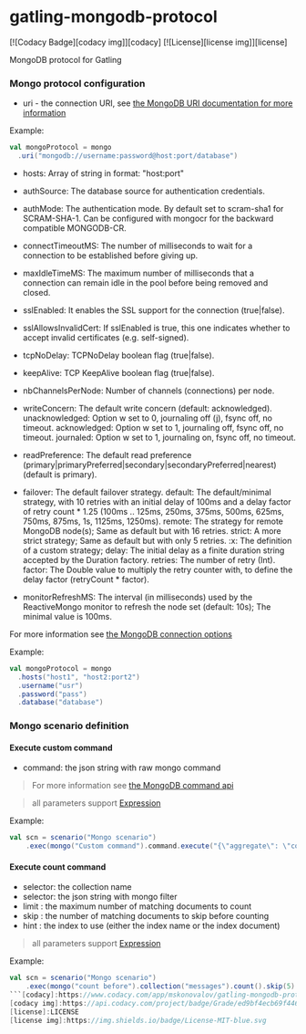 # gatling-mongodb-protocol

[![Codacy Badge][codacy img]][codacy]
[![License][license img]][license]

MongoDB protocol for Gatling

### Mongo protocol configuration

* uri - the connection URI, see [the MongoDB URI documentation for more information](http://docs.mongodb.org/manual/reference/connection-string/)

Example:
```scala
val mongoProtocol = mongo
  .uri("mongodb://username:password@host:port/database")
```

* hosts: Array of string in format: "host:port"
* authSource: The database source for authentication credentials.
* authMode: The authentication mode. By default set to scram-sha1 for SCRAM-SHA-1. Can be configured with mongocr for the backward compatible MONGODB-CR.
* connectTimeoutMS: The number of milliseconds to wait for a connection to be established before giving up.
* maxIdleTimeMS: The maximum number of milliseconds that a connection can remain idle in the pool before being removed and closed.
* sslEnabled: It enables the SSL support for the connection (true|false).
* sslAllowsInvalidCert: If sslEnabled is true, this one indicates whether to accept invalid certificates (e.g. self-signed).
* tcpNoDelay: TCPNoDelay boolean flag (true|false).
* keepAlive: TCP KeepAlive boolean flag (true|false).
* nbChannelsPerNode: Number of channels (connections) per node.
* writeConcern: The default write concern (default: acknowledged).
        unacknowledged: Option w set to 0, journaling off (j), fsync off, no timeout.
        acknowledged: Option w set to 1, journaling off, fsync off, no timeout.
        journaled: Option w set to 1, journaling on, fsync off, no timeout.
    
* readPreference: The default read preference (primary|primaryPreferred|secondary|secondaryPreferred|nearest) (default is primary).
* failover: The default failover strategy.
        default: The default/minimal strategy, with 10 retries with an initial delay of 100ms and a delay factor of retry count * 1.25 (100ms .. 125ms, 250ms, 375ms, 500ms, 625ms, 750ms, 875ms, 1s, 1125ms, 1250ms).
        remote: The strategy for remote MongoDB node(s); Same as default but with 16 retries.
        strict: A more strict strategy; Same as default but with only 5 retries.
        <delay>:<retries>x<factor>: The definition of a custom strategy;
            delay: The initial delay as a finite duration string accepted by the Duration factory.
            retries: The number of retry (Int).
            factor: The Double value to multiply the retry counter with, to define the delay factor (retryCount * factor).
* monitorRefreshMS: The interval (in milliseconds) used by the ReactiveMongo monitor to refresh the node set (default: 10s); The minimal value is 100ms.

For more information see [the MongoDB connection options](http://reactivemongo.org/releases/0.12/documentation/tutorial/connect-database.html)

Example:
```scala
val mongoProtocol = mongo
  .hosts("host1", "host2:port2")
  .username("usr")
  .password("pass")
  .database("database")
```

### Mongo scenario definition

#### Execute custom command

* command: the json string with raw mongo command

> For more information see [the MongoDB command api](http://reactivemongo.org/releases/0.12/documentation/advanced-topics/commands.html)

> all parameters support [Expression](http://gatling.io/docs/2.2.0/session/expression_el.html)

Example:
```scala
val scn = scenario("Mongo scenario")
    .exec(mongo("Custom command").command.execute("{\"aggregate\": \"collection\", \"pipeline\": [{\"$match\": {\"_field\": \"value\"}}]}"))
```

#### Execute count command

* selector: the collection name
* selector: the json string with mongo filter
* limit   : the maximum number of matching documents to count
* skip    : the number of matching documents to skip before counting
* hint    : the index to use (either the index name or the index document)

> all parameters support [Expression](http://gatling.io/docs/2.2.0/session/expression_el.html)

Example:
```scala
val scn = scenario("Mongo scenario")
    .exec(mongo("count before").collection("messages").count().skip(5).limit(7).hint("{\"_id\": -1}"))
```[codacy]:https://www.codacy.com/app/mskonovalov/gatling-mongodb-protocol?utm_source=github.com&utm_medium=referral&utm_content=RC-Platform-Disco-Team/gatling-mongodb-protocol&utm_campaign=badger
[codacy img]:https://api.codacy.com/project/badge/Grade/ed9bf4ecb69f446986170dedebf582b9
[license]:LICENSE
[license img]:https://img.shields.io/badge/License-MIT-blue.svg
